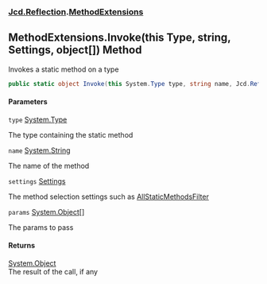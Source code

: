 ### [Jcd.Reflection](Jcd.Reflection.md 'Jcd.Reflection').[MethodExtensions](Jcd.Reflection.MethodExtensions.md 'Jcd.Reflection.MethodExtensions')

## MethodExtensions.Invoke(this Type, string, Settings, object[]) Method

Invokes a static method on a type

```csharp
public static object Invoke(this System.Type type, string name, Jcd.Reflection.MethodInfoEnumerator.Settings settings, params object[] @params);
```

#### Parameters

<a name='Jcd.Reflection.MethodExtensions.Invoke(thisSystem.Type,string,Jcd.Reflection.MethodInfoEnumerator.Settings,object[]).type'></a>

`type` [System.Type](https://docs.microsoft.com/en-us/dotnet/api/System.Type 'System.Type')

The type containing the static method

<a name='Jcd.Reflection.MethodExtensions.Invoke(thisSystem.Type,string,Jcd.Reflection.MethodInfoEnumerator.Settings,object[]).name'></a>

`name` [System.String](https://docs.microsoft.com/en-us/dotnet/api/System.String 'System.String')

The name of the method

<a name='Jcd.Reflection.MethodExtensions.Invoke(thisSystem.Type,string,Jcd.Reflection.MethodInfoEnumerator.Settings,object[]).settings'></a>

`settings` [Settings](Jcd.Reflection.MethodInfoEnumerator.Settings.md 'Jcd.Reflection.MethodInfoEnumerator.Settings')

The method selection settings such
as [AllStaticMethodsFilter](Jcd.Reflection.MethodExtensions.AllStaticMethodsFilter.md 'Jcd.Reflection.MethodExtensions.AllStaticMethodsFilter')

<a name='Jcd.Reflection.MethodExtensions.Invoke(thisSystem.Type,string,Jcd.Reflection.MethodInfoEnumerator.Settings,object[]).params'></a>

`params` [System.Object](https://docs.microsoft.com/en-us/dotnet/api/System.Object 'System.Object')[[]](https://docs.microsoft.com/en-us/dotnet/api/System.Array 'System.Array')

The params to pass

#### Returns

[System.Object](https://docs.microsoft.com/en-us/dotnet/api/System.Object 'System.Object')  
The result of the call, if any